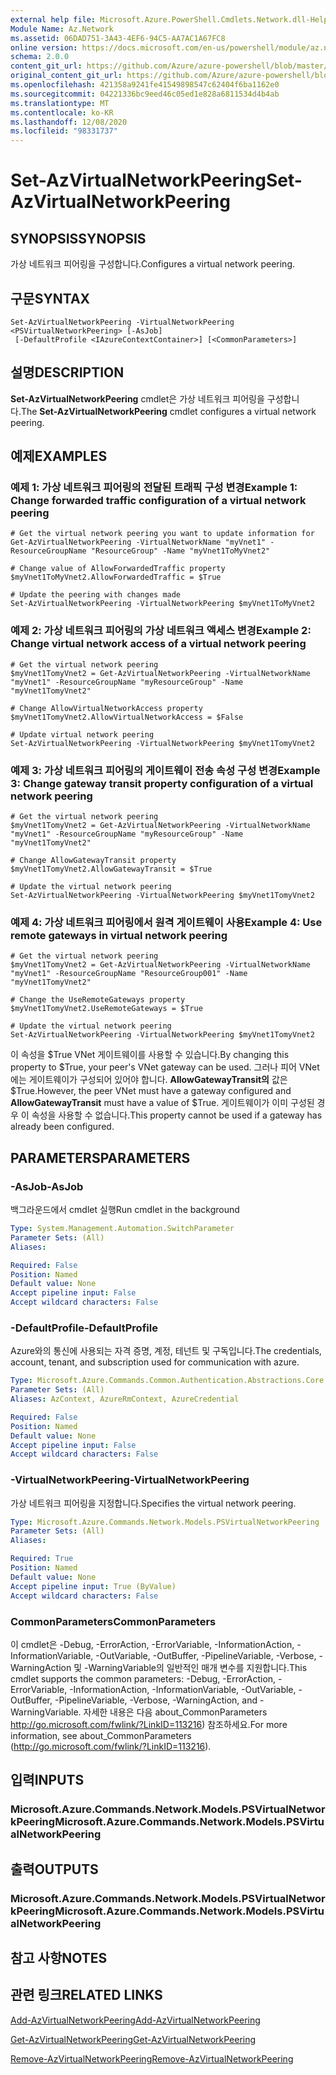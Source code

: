 ```yaml
---
external help file: Microsoft.Azure.PowerShell.Cmdlets.Network.dll-Help.xml
Module Name: Az.Network
ms.assetid: 06DAD751-3A43-4EF6-94C5-AA7AC1A67FC8
online version: https://docs.microsoft.com/en-us/powershell/module/az.network/set-azvirtualnetworkpeering
schema: 2.0.0
content_git_url: https://github.com/Azure/azure-powershell/blob/master/src/Network/Network/help/Set-AzVirtualNetworkPeering.md
original_content_git_url: https://github.com/Azure/azure-powershell/blob/master/src/Network/Network/help/Set-AzVirtualNetworkPeering.md
ms.openlocfilehash: 421358a9241fe41549898547c62404f6ba1162e0
ms.sourcegitcommit: 04221336bc9eed46c05ed1e828a6811534d4b4ab
ms.translationtype: MT
ms.contentlocale: ko-KR
ms.lasthandoff: 12/08/2020
ms.locfileid: "98331737"
---
```

# <span data-ttu-id="b7496-101">Set-AzVirtualNetworkPeering</span><span class="sxs-lookup"><span data-stu-id="b7496-101">Set-AzVirtualNetworkPeering</span></span>

## <span data-ttu-id="b7496-102">SYNOPSIS</span><span class="sxs-lookup"><span data-stu-id="b7496-102">SYNOPSIS</span></span>
<span data-ttu-id="b7496-103">가상 네트워크 피어링을 구성합니다.</span><span class="sxs-lookup"><span data-stu-id="b7496-103">Configures a virtual network peering.</span></span>

## <span data-ttu-id="b7496-104">구문</span><span class="sxs-lookup"><span data-stu-id="b7496-104">SYNTAX</span></span>

```
Set-AzVirtualNetworkPeering -VirtualNetworkPeering <PSVirtualNetworkPeering> [-AsJob]
 [-DefaultProfile <IAzureContextContainer>] [<CommonParameters>]
```

## <span data-ttu-id="b7496-105">설명</span><span class="sxs-lookup"><span data-stu-id="b7496-105">DESCRIPTION</span></span>
<span data-ttu-id="b7496-106">**Set-AzVirtualNetworkPeering** cmdlet은 가상 네트워크 피어링을 구성합니다.</span><span class="sxs-lookup"><span data-stu-id="b7496-106">The **Set-AzVirtualNetworkPeering** cmdlet configures a virtual network peering.</span></span>

## <span data-ttu-id="b7496-107">예제</span><span class="sxs-lookup"><span data-stu-id="b7496-107">EXAMPLES</span></span>

### <span data-ttu-id="b7496-108">예제 1: 가상 네트워크 피어링의 전달된 트래픽 구성 변경</span><span class="sxs-lookup"><span data-stu-id="b7496-108">Example 1: Change forwarded traffic configuration of a virtual network peering</span></span>
```
# Get the virtual network peering you want to update information for
Get-AzVirtualNetworkPeering -VirtualNetworkName "myVnet1" -ResourceGroupName "ResourceGroup" -Name "myVnet1ToMyVnet2"

# Change value of AllowForwardedTraffic property
$myVnet1ToMyVnet2.AllowForwardedTraffic = $True

# Update the peering with changes made
Set-AzVirtualNetworkPeering -VirtualNetworkPeering $myVnet1ToMyVnet2
```

### <span data-ttu-id="b7496-109">예제 2: 가상 네트워크 피어링의 가상 네트워크 액세스 변경</span><span class="sxs-lookup"><span data-stu-id="b7496-109">Example 2: Change virtual network access of a virtual network peering</span></span>
```
# Get the virtual network peering
$myVnet1TomyVnet2 = Get-AzVirtualNetworkPeering -VirtualNetworkName "myVnet1" -ResourceGroupName "myResourceGroup" -Name "myVnet1TomyVnet2"

# Change AllowVirtualNetworkAccess property
$myVnet1TomyVnet2.AllowVirtualNetworkAccess = $False

# Update virtual network peering
Set-AzVirtualNetworkPeering -VirtualNetworkPeering $myVnet1TomyVnet2
```

### <span data-ttu-id="b7496-110">예제 3: 가상 네트워크 피어링의 게이트웨이 전송 속성 구성 변경</span><span class="sxs-lookup"><span data-stu-id="b7496-110">Example 3: Change gateway transit property configuration of a virtual network peering</span></span>
```
# Get the virtual network peering
$myVnet1TomyVnet2 = Get-AzVirtualNetworkPeering -VirtualNetworkName "myVnet1" -ResourceGroupName "myResourceGroup" -Name "myVnet1TomyVnet2"

# Change AllowGatewayTransit property
$myVnet1TomyVnet2.AllowGatewayTransit = $True

# Update the virtual network peering
Set-AzVirtualNetworkPeering -VirtualNetworkPeering $myVnet1TomyVnet2
```

### <span data-ttu-id="b7496-111">예제 4: 가상 네트워크 피어링에서 원격 게이트웨이 사용</span><span class="sxs-lookup"><span data-stu-id="b7496-111">Example 4: Use remote gateways in virtual network peering</span></span>
```
# Get the virtual network peering 
$myVnet1TomyVnet2 = Get-AzVirtualNetworkPeering -VirtualNetworkName "myVnet1" -ResourceGroupName "ResourceGroup001" -Name "myVnet1TomyVnet2"

# Change the UseRemoteGateways property
$myVnet1TomyVnet2.UseRemoteGateways = $True

# Update the virtual network peering
Set-AzVirtualNetworkPeering -VirtualNetworkPeering $myVnet1TomyVnet2
```

<span data-ttu-id="b7496-112">이 속성을 $True VNet 게이트웨이를 사용할 수 있습니다.</span><span class="sxs-lookup"><span data-stu-id="b7496-112">By changing this property to $True, your peer's VNet gateway can be used.</span></span>
<span data-ttu-id="b7496-113">그러나 피어 VNet에는 게이트웨이가 구성되어 있어야 합니다. **AllowGatewayTransit의** 값은 $True.</span><span class="sxs-lookup"><span data-stu-id="b7496-113">However, the peer VNet must have a gateway configured and **AllowGatewayTransit** must have a value of $True.</span></span>
<span data-ttu-id="b7496-114">게이트웨이가 이미 구성된 경우 이 속성을 사용할 수 없습니다.</span><span class="sxs-lookup"><span data-stu-id="b7496-114">This property cannot be used if a gateway has already been configured.</span></span>

## <span data-ttu-id="b7496-115">PARAMETERS</span><span class="sxs-lookup"><span data-stu-id="b7496-115">PARAMETERS</span></span>

### <span data-ttu-id="b7496-116">-AsJob</span><span class="sxs-lookup"><span data-stu-id="b7496-116">-AsJob</span></span>
<span data-ttu-id="b7496-117">백그라운드에서 cmdlet 실행</span><span class="sxs-lookup"><span data-stu-id="b7496-117">Run cmdlet in the background</span></span>

```yaml
Type: System.Management.Automation.SwitchParameter
Parameter Sets: (All)
Aliases:

Required: False
Position: Named
Default value: None
Accept pipeline input: False
Accept wildcard characters: False
```

### <span data-ttu-id="b7496-118">-DefaultProfile</span><span class="sxs-lookup"><span data-stu-id="b7496-118">-DefaultProfile</span></span>
<span data-ttu-id="b7496-119">Azure와의 통신에 사용되는 자격 증명, 계정, 테넌트 및 구독입니다.</span><span class="sxs-lookup"><span data-stu-id="b7496-119">The credentials, account, tenant, and subscription used for communication with azure.</span></span>

```yaml
Type: Microsoft.Azure.Commands.Common.Authentication.Abstractions.Core.IAzureContextContainer
Parameter Sets: (All)
Aliases: AzContext, AzureRmContext, AzureCredential

Required: False
Position: Named
Default value: None
Accept pipeline input: False
Accept wildcard characters: False
```

### <span data-ttu-id="b7496-120">-VirtualNetworkPeering</span><span class="sxs-lookup"><span data-stu-id="b7496-120">-VirtualNetworkPeering</span></span>
<span data-ttu-id="b7496-121">가상 네트워크 피어링을 지정합니다.</span><span class="sxs-lookup"><span data-stu-id="b7496-121">Specifies the virtual network peering.</span></span>

```yaml
Type: Microsoft.Azure.Commands.Network.Models.PSVirtualNetworkPeering
Parameter Sets: (All)
Aliases:

Required: True
Position: Named
Default value: None
Accept pipeline input: True (ByValue)
Accept wildcard characters: False
```

### <span data-ttu-id="b7496-122">CommonParameters</span><span class="sxs-lookup"><span data-stu-id="b7496-122">CommonParameters</span></span>
<span data-ttu-id="b7496-123">이 cmdlet은 -Debug, -ErrorAction, -ErrorVariable, -InformationAction, -InformationVariable, -OutVariable, -OutBuffer, -PipelineVariable, -Verbose, -WarningAction 및 -WarningVariable의 일반적인 매개 변수를 지원합니다.</span><span class="sxs-lookup"><span data-stu-id="b7496-123">This cmdlet supports the common parameters: -Debug, -ErrorAction, -ErrorVariable, -InformationAction, -InformationVariable, -OutVariable, -OutBuffer, -PipelineVariable, -Verbose, -WarningAction, and -WarningVariable.</span></span> <span data-ttu-id="b7496-124">자세한 내용은 다음 about_CommonParameters http://go.microsoft.com/fwlink/?LinkID=113216) 참조하세요.</span><span class="sxs-lookup"><span data-stu-id="b7496-124">For more information, see about_CommonParameters (http://go.microsoft.com/fwlink/?LinkID=113216).</span></span>

## <span data-ttu-id="b7496-125">입력</span><span class="sxs-lookup"><span data-stu-id="b7496-125">INPUTS</span></span>

### <span data-ttu-id="b7496-126">Microsoft.Azure.Commands.Network.Models.PSVirtualNetworkPeering</span><span class="sxs-lookup"><span data-stu-id="b7496-126">Microsoft.Azure.Commands.Network.Models.PSVirtualNetworkPeering</span></span>

## <span data-ttu-id="b7496-127">출력</span><span class="sxs-lookup"><span data-stu-id="b7496-127">OUTPUTS</span></span>

### <span data-ttu-id="b7496-128">Microsoft.Azure.Commands.Network.Models.PSVirtualNetworkPeering</span><span class="sxs-lookup"><span data-stu-id="b7496-128">Microsoft.Azure.Commands.Network.Models.PSVirtualNetworkPeering</span></span>

## <span data-ttu-id="b7496-129">참고 사항</span><span class="sxs-lookup"><span data-stu-id="b7496-129">NOTES</span></span>

## <span data-ttu-id="b7496-130">관련 링크</span><span class="sxs-lookup"><span data-stu-id="b7496-130">RELATED LINKS</span></span>

[<span data-ttu-id="b7496-131">Add-AzVirtualNetworkPeering</span><span class="sxs-lookup"><span data-stu-id="b7496-131">Add-AzVirtualNetworkPeering</span></span>](./Add-AzVirtualNetworkPeering.md)

[<span data-ttu-id="b7496-132">Get-AzVirtualNetworkPeering</span><span class="sxs-lookup"><span data-stu-id="b7496-132">Get-AzVirtualNetworkPeering</span></span>](./Get-AzVirtualNetworkPeering.md)

[<span data-ttu-id="b7496-133">Remove-AzVirtualNetworkPeering</span><span class="sxs-lookup"><span data-stu-id="b7496-133">Remove-AzVirtualNetworkPeering</span></span>](./Remove-AzVirtualNetworkPeering.md)

